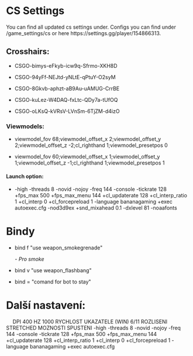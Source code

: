 <h1>CS Settings</h1>
You can find all updated cs settings under. Configs you can find under /game_settings/cs or here https://settings.gg/player/154866313.
<h2>Crosshairs:</h2>
<ul>
<li><p>CSGO-bimys-eFkyb-icw9q-Sfrmo-XKH8D</li>
<li><p>CSGO-94yFf-NEJtd-yNLtE-qPtuY-O2syM</li> 
<li><p>CSGO-8Gkvb-aphzt-aB9Au-uAMUG-CrrBE</li>
<li><p>CSGO-kuLez-W4DAQ-fxLtc-QDy7a-tUfOQ</li>
<li><p>CSGO-oLKsQ-kVRsV-LVnSm-6TjZM-d4izO</li>
</ul>
<h3>Viewmodels:</h3>
<ul>
<li><p>viewmodel_fov 68;viewmodel_offset_x 2;viewmodel_offset_y 2;viewmodel_offset_z -2;cl_righthand 1;viewmodel_presetpos 0</li>
<li><p>viewmodel_fov 60;viewmodel_offset_x 1;viewmodel_offset_y 1;viewmodel_offset_z -1;cl_righthand 1;viewmodel_presetpos 1</li>
</ul>
<h4>Launch option:</h4>
<ul>
<li><p>-high -threads 8 -novid -nojoy -freq 144 -console -tickrate 128 +fps_max 500 +fps_max_menu 144 +cl_updaterate 128 +cl_interp_ratio 1 +cl_interp 0 +cl_forcepreload 1 -language bananagaming +exec autoexec.cfg -nod3d9ex +snd_mixahead 0.1 -dxlevel 81 -noaafonts</li>
</ul>


 <h1>Bindy</h1>
 <ul>
<li><p>bind f "use weapon_smokegrenade"</li> <i>- Pro smoke</i>
<li><p>bind v "use weapon_flashbang"</li>
<li><p>bind = "comand for bot to stay"</li>
</ul>
<h1>Další nastavení:</h1>
    &emsp;
    DPI 400
    HZ 1000
    RYCHLOST UKAZATELE (WIN) 6/11
    ROZLISENI STRETCHED
    MOZNOSTI SPUSTENI -high -threads 8 -novid -nojoy -freq 144 -console -tickrate 128 +fps_max 500 +fps_max_menu 144
    +cl_updaterate 128 +cl_interp_ratio 1 +cl_interp 0 +cl_forcepreload 1 -language bananagaming +exec autoexec.cfg
